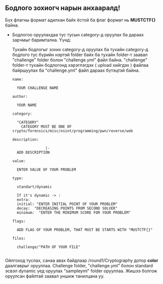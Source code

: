 ## Бодлого зохиогч нарын анхааралд!

Бүх флагны формат адилхан байх ёстой ба флаг формат нь **MUSTCTF{}** байна. 

- Бодлогоо оруулахдаа тус тусын category-д оруулах ба дараах зарчмыг баримтална. Үүнд: 

    Тухайн бодлогыг зохих category-д оруулах ба тухайн category-д бодлого тус бүрийн нэртэй folder байх ба тухайн folder-т заавал "challenge" folder болон "challenge.yml" файл байна. "challenge" folder-т тухайн бодлогонд хэрэглэгдэх ( upload хийгдэх ) файлаа байршуулах ба "challenge.yml" файл дараах бүтэцтэй байна.

    ```
    name: 

      YOUR CHALLENGE NAME

    author: 

      YOUR NAME

    category: 

      "CATEGORY"
        CATEGORY MUST BE ONE OF crypto/forensics/misc/osint/programming/pwn/reverse/web

    description:

                   |-
      ADD DESCRIPTION

    value: 

      ENTER VALUE OF YOUR PROBLEM

    type:  

      standart/dynamic

      If it's dynamic -> :
      extra:
      initial: "ENTER INITIAL POINT OF YOUR PROBLEM"
      decay:  "DECREASING POINTS FROM SECOND SOLVER"
      minimum:  "ENTER THE MINIMUM SCORE FOR YOUR PROBLEM"

    flags:

      ADD FLAG OF YOUR PROBLEM, THAT MUST BE STARTS WITH "MUSTCTF{}"

    files:

      challenge/"PATH OF YOUR FILE"
      
    ```

Ойлгоход туслах, санаа авах байдлаар /round1/Cryptography дотор **color** даалгаврыг орууллаа. Challenge folder, "challenge.yml" болон standard эсвэл dynamic үед оруулах "sampleyml" folder орууллаа. Жишээ болгож оруулсан файлтай заавал уншиж танилцана уу.